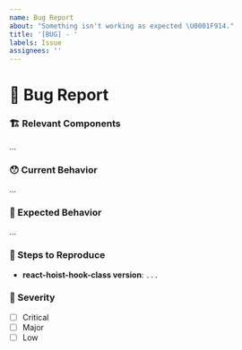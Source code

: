 ```yaml
---
name: Bug Report
about: "Something isn't working as expected \U0001F914."
title: '[BUG] - '
labels: Issue
assignees: ''
---
```


<!--
  Thanks for reporting an issue 😄  to `react-hoist-hook-class`!
  Before you submit, please search open / closed issues before submitting, since someone else might
  have asked the same thing before.
  -->

# 🐛 Bug Report

### 🏗 Relevant Components

<!---
  Please mention which method are related to your issue.
  -->

...

### 😯 Current Behavior

<!---
  Tell us what happens instead of the expected behavior. Please include the relevant error if there
  is one.
  -->

...

### 🤔 Expected Behavior

<!---
  Tell us what should happen. You can also provide a suggested solution if you'd like.
  -->

...

### 👣 Steps to Reproduce

<!---
  Please add an easy way to reproduce it. Make sure to also provide your RHHC (and `react`) version.

  It will be extremely helpful if you could share with us a repo with the error or a simple reproducible example.

  -->

- **react-hoist-hook-class version**: `...`

### 👀 Severity

<!---
  Try to reflect how sever the issue is in general. Pick the most relevant one.
  -->

- [ ] Critical
- [ ] Major
- [ ] Low
